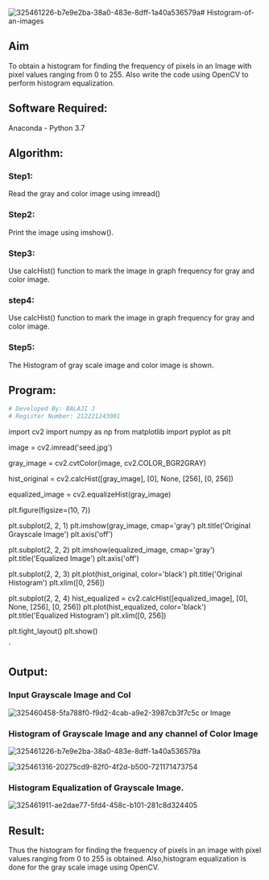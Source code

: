 ![325461226-b7e9e2ba-38a0-483e-8dff-1a40a536579a](https://github.com/user-attachments/assets/cf746187-b39e-4f82-81d3-e691df95180e)# Histogram-of-an-images
## Aim
To obtain a histogram for finding the frequency of pixels in an Image with pixel values ranging from 0 to 255. Also write the code using OpenCV to perform histogram equalization.

## Software Required:
Anaconda - Python 3.7

## Algorithm:
### Step1:
Read the gray and color image using imread()

### Step2:
Print the image using imshow().



### Step3:
Use calcHist() function to mark the image in graph frequency for gray and color image.

### step4:
Use calcHist() function to mark the image in graph frequency for gray and color image.

### Step5:
The Histogram of gray scale image and color image is shown.


## Program:
```python
# Developed By: BALAJI J
# Register Number: 212221243001

```
import cv2
import numpy as np
from matplotlib import pyplot as plt

image = cv2.imread('seed.jpg')
                   
gray_image = cv2.cvtColor(image, cv2.COLOR_BGR2GRAY)

hist_original = cv2.calcHist([gray_image], [0], None, [256], [0, 256])

equalized_image = cv2.equalizeHist(gray_image)

plt.figure(figsize=(10, 7))

plt.subplot(2, 2, 1)
plt.imshow(gray_image, cmap='gray')
plt.title('Original Grayscale Image')
plt.axis('off')

plt.subplot(2, 2, 2)
plt.imshow(equalized_image, cmap='gray')
plt.title('Equalized Image')
plt.axis('off')

plt.subplot(2, 2, 3)
plt.plot(hist_original, color='black')
plt.title('Original Histogram')
plt.xlim([0, 256])

plt.subplot(2, 2, 4)
hist_equalized = cv2.calcHist([equalized_image], [0], None, [256], [0, 256])
plt.plot(hist_equalized, color='black')
plt.title('Equalized Histogram')
plt.xlim([0, 256])

plt.tight_layout()
plt.show()





`
## Output:
### Input Grayscale Image and Col

![325460458-5fa788f0-f9d2-4cab-a9e2-3987cb3f7c5c](https://github.com/user-attachments/assets/01619dc4-f11e-4963-bbcc-ad5e2d1e57e2)
or Image


### Histogram of Grayscale Image and any channel of Color Image

![325461226-b7e9e2ba-38a0-483e-8dff-1a40a536579a](https://github.com/user-attachments/assets/f30357ab-76c9-482a-821c-5f3e6b96a3d6)

![325461316-20275cd9-82f0-4f2d-b500-721171473754](https://github.com/user-attachments/assets/9e05f840-aa31-43f7-a395-1f981c2fd120)


### Histogram Equalization of Grayscale Image.


![325461911-ae2dae77-5fd4-458c-b101-281c8d324405](https://github.com/user-attachments/assets/e66715ce-28be-4651-ad90-3e14272c326b)


## Result: 
Thus the histogram for finding the frequency of pixels in an image with pixel values ranging from 0 to 255 is obtained. Also,histogram equalization is done for the gray scale image using OpenCV.
